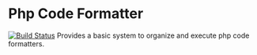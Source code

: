 # Php Code Formatter
[![Build Status](https://travis-ci.org/trovit/php-code-formatter.svg?branch=master)](https://travis-ci.org/trovit/php-code-formatter)
Provides a basic system to organize and execute php code formatters.
